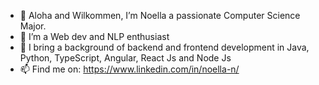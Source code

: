 - 👋 Aloha and Wilkommen, I’m Noella a passionate Computer Science Major.
- 👀 I’m a Web dev and NLP enthusiast
- 🌱 I bring a background of backend and frontend development in Java, Python, TypeScript, Angular, React Js and Node Js
- 📫 Find me on: https://www.linkedin.com/in/noella-n/

<!--- 💞️ I’m looking to collaborate on ...
- 📫 How to reach me ... --->

<!---
NN198/NN198 is a ✨ special ✨ repository because its `README.md` (this file) appears on your GitHub profile.
You can click the Preview link to take a look at your changes.
--->
